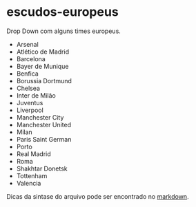 # escudos-europeus
Drop Down com alguns times europeus.

* Arsenal 
* Atlético de Madrid
* Barcelona 
* Bayer de Munique 
* Benfica 
* Borussia Dortmund
* Chelsea
* Inter de Milão 
* Juventus 
* Liverpool 
* Manchester City
* Manchester United 
* Milan 
* Paris Saint German
* Porto
* Real Madrid 
* Roma 
* Shakhtar Donetsk
* Tottenham 
* Valencia


Dicas da sintase do arquivo pode ser encontrado no [markdown](http://en.wikipedia.org/wiki/Markdown).